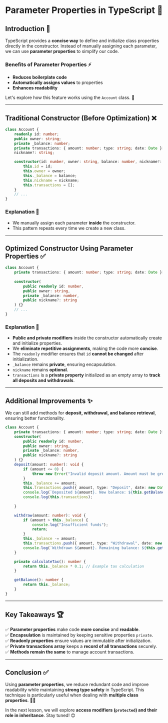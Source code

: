 # **Parameter Properties in TypeScript** 🚀

## Introduction 🎯
TypeScript provides a **concise way** to define and initialize class properties directly in the constructor. Instead of manually assigning each parameter, we can use **parameter properties** to simplify our code.

### Benefits of Parameter Properties ⚡
- **Reduces boilerplate code**
- **Automatically assigns values** to properties
- **Enhances readability**

Let's explore how this feature works using the `Account` class. 🏦

---

## Traditional Constructor (Before Optimization) ❌
```typescript
class Account {
    readonly id: number;
    public owner: string;
    private _balance: number;
    private transactions: { amount: number; type: string; date: Date }[] = [];
    nickname?: string;

    constructor(id: number, owner: string, balance: number, nickname?: string) {
        this.id = id;
        this.owner = owner;
        this._balance = balance;
        this.nickname = nickname;
        this.transactions = [];
    }
    // ...
}
```

### Explanation 📖
- We manually assign each parameter **inside** the constructor.
- This pattern repeats every time we create a new class.

---

## Optimized Constructor Using Parameter Properties ✅
```typescript
class Account {
    private transactions: { amount: number; type: string; date: Date }[] = [];
    
    constructor(
        public readonly id: number,
        public owner: string,
        private _balance: number,
        public nickname?: string
    ) {}
    // ...
}
```

### Explanation 🧐
- **Public and private modifiers** inside the constructor automatically create and initialize properties.
- We **eliminate repetitive assignments**, making the code more **concise**.
- The `readonly` modifier ensures that `id` **cannot be changed** after initialization.
- `_balance` remains **private**, ensuring encapsulation.
- `nickname` remains **optional**.
- `transactions` is a **private property** initialized as an empty array to **track all deposits and withdrawals**.

---

## Additional Improvements ✨
We can still add methods for **deposit, withdrawal, and balance retrieval**, ensuring better functionality.

```typescript
class Account {
    private transactions: { amount: number; type: string; date: Date }[] = [];
    constructor(
        public readonly id: number,
        public owner: string,
        private _balance: number,
        public nickname?: string
    ) {}
    deposit(amount: number): void {
        if (amount <= 0) {
            throw new Error("Invalid deposit amount. Amount must be greater than zero.");
        }
        this._balance += amount;
        this.transactions.push({ amount, type: "Deposit", date: new Date() });
        console.log(`Deposited ${amount}. New balance: ${this.getBalance()}`);
        console.log(this.transactions);
        
    }

    withdraw(amount: number): void {
        if (amount > this._balance) {
            console.log("Insufficient funds");
            return;
        }
        this._balance -= amount;
        this.transactions.push({ amount, type: "Withdrawal", date: new Date() });
        console.log(`Withdrawn ${amount}. Remaining balance: ${this.getBalance()}`);
    }

    private calculateTax(): number {
        return this._balance * 0.1; // Example tax calculation
    }

    getBalance(): number {
        return this._balance;
    }
}
```

---

## Key Takeaways 🏆
✅ **Parameter properties** make code **more concise** and **readable**.  
✅ **Encapsulation** is maintained by keeping sensitive properties `private`.  
✅ **Readonly properties** ensure values are immutable after initialization.  
✅ **Private transactions array** keeps a **record of all transactions** securely.  
✅ **Methods remain the same** to manage account transactions.  

---

## Conclusion ✅
Using **parameter properties**, we reduce redundant code and improve readability while maintaining **strong type safety** in TypeScript. This technique is particularly useful when dealing with **multiple class properties**. 🚀🔥

In the next lesson, we will explore **access modifiers (`protected`) and their role in inheritance**. Stay tuned! 😊

